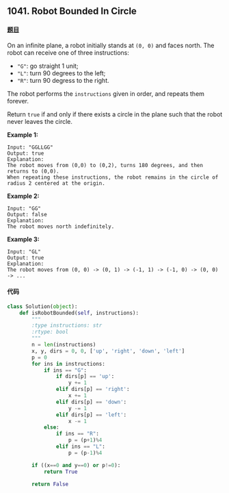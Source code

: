 ## 1041. Robot Bounded In Circle

#### [题目](https://leetcode.com/problems/robot-bounded-in-circle/)

On an infinite plane, a robot initially stands at `(0, 0)` and faces north. The robot can receive one of three instructions:

- `"G"`: go straight 1 unit;
- `"L"`: turn 90 degrees to the left;
- `"R"`: turn 90 degress to the right.

The robot performs the `instructions` given in order, and repeats them forever.

Return `true` if and only if there exists a circle in the plane such that the robot never leaves the circle.

 

**Example 1:**

```
Input: "GGLLGG"
Output: true
Explanation: 
The robot moves from (0,0) to (0,2), turns 180 degrees, and then returns to (0,0).
When repeating these instructions, the robot remains in the circle of radius 2 centered at the origin.
```

**Example 2:**

```
Input: "GG"
Output: false
Explanation: 
The robot moves north indefinitely.
```

**Example 3:**

```
Input: "GL"
Output: true
Explanation: 
The robot moves from (0, 0) -> (0, 1) -> (-1, 1) -> (-1, 0) -> (0, 0) -> ...
```

#### 代码

```python
class Solution(object):
    def isRobotBounded(self, instructions):
        """
        :type instructions: str
        :rtype: bool
        """
        n = len(instructions)
        x, y, dirs = 0, 0, ['up', 'right', 'down', 'left']
        p = 0
        for ins in instructions:
            if ins == "G":
                if dirs[p] == 'up':
                    y += 1
                elif dirs[p] == 'right':
                    x += 1
                elif dirs[p] == 'down':
                    y -= 1
                elif dirs[p] == 'left':
                    x -= 1
            else:
                if ins == "R":
                    p = (p+1)%4
                elif ins == "L":
                    p = (p-1)%4

        if ((x==0 and y==0) or p!=0):
            return True
        
        return False
```

